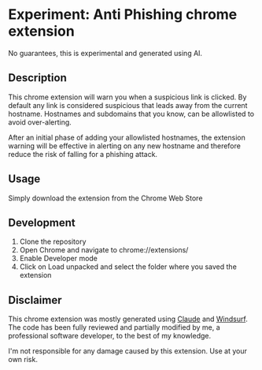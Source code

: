 # Experiment: Anti Phishing chrome extension

No guarantees, this is experimental and generated using AI.

## Description

This chrome extension will warn you when a suspicious link is clicked. 
By default any link is considered suspicious that leads away from the current hostname.
Hostnames and subdomains that you know, can be allowlisted to avoid over-alerting.

After an initial phase of adding your allowlisted hostnames, the extension warning will be effective in alerting on any new hostname and therefore reduce the risk of falling for a phishing attack.

## Usage

Simply download the extension from the Chrome Web Store

## Development

1. Clone the repository
2. Open Chrome and navigate to chrome://extensions/
3. Enable Developer mode
4. Click on Load unpacked and select the folder where you saved the extension

## Disclaimer

This chrome extension was mostly generated using [Claude](https://claude.ai/) and [Windsurf](https://windsurf.com/). The code has been fully reviewed and partially modified by me, a professional software developer, to the best of my knowledge.

I'm not responsible for any damage caused by this extension. Use at your own risk.